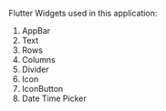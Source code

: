 Flutter Widgets used in this application:
1. AppBar
2. Text
3. Rows
4. Columns
5. Divider
6. Icon
7. IconButton
8. Date Time Picker

